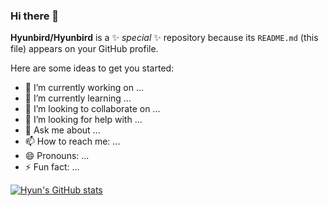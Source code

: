 ### Hi there 👋

**Hyunbird/Hyunbird** is a ✨ _special_ ✨ repository because its `README.md` (this file) appears on your GitHub profile.

Here are some ideas to get you started:

- 🔭 I’m currently working on ...
- 🌱 I’m currently learning ...
- 👯 I’m looking to collaborate on ...
- 🤔 I’m looking for help with ...
- 💬 Ask me about ...
- 📫 How to reach me: ...
- 😄 Pronouns: ...
- ⚡ Fun fact: ...

[![Hyun's GitHub stats](https://github-readme-stats.vercel.app/api?username=Hyunbird&show_icons=true)](https://github.com/Hyunbird/github-readme-stats)
